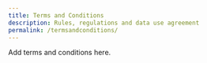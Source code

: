 ```yaml
---
title: Terms and Conditions
description: Rules, regulations and data use agreement
permalink: /termsandconditions/
---
```


Add terms and conditions here.
